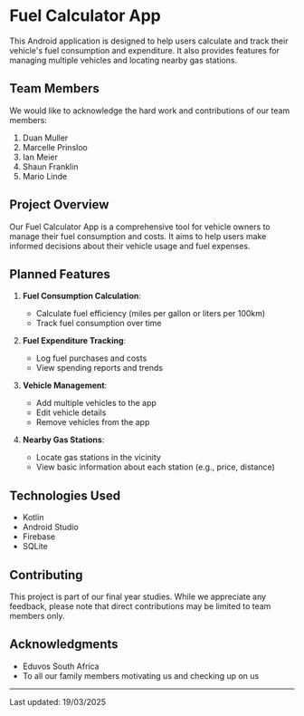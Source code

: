 # Fuel Calculator App

This Android application is designed to help users calculate and track their vehicle's fuel consumption and expenditure. It also provides features for managing multiple vehicles and locating nearby gas stations.

## Team Members

We would like to acknowledge the hard work and contributions of our team members:

1. Duan Muller
2. Marcelle Prinsloo
3. Ian Meier
4. Shaun Franklin
5. Mario Linde

## Project Overview

Our Fuel Calculator App is a comprehensive tool for vehicle owners to manage their fuel consumption and costs. It aims to help users make informed decisions about their vehicle usage and fuel expenses.

## Planned Features

1. **Fuel Consumption Calculation**: 
   - Calculate fuel efficiency (miles per gallon or liters per 100km)
   - Track fuel consumption over time

2. **Fuel Expenditure Tracking**:
   - Log fuel purchases and costs
   - View spending reports and trends

3. **Vehicle Management**:
   - Add multiple vehicles to the app
   - Edit vehicle details
   - Remove vehicles from the app

4. **Nearby Gas Stations**:
   - Locate gas stations in the vicinity
   - View basic information about each station (e.g., price, distance)

## Technologies Used

- Kotlin
- Android Studio
- Firebase
- SQLite

## Contributing

This project is part of our final year studies. While we appreciate any feedback, please note that direct contributions may be limited to team members only.

## Acknowledgments

- Eduvos South Africa
- To all our family members motivating us and checking up on us

---

Last updated: 19/03/2025
